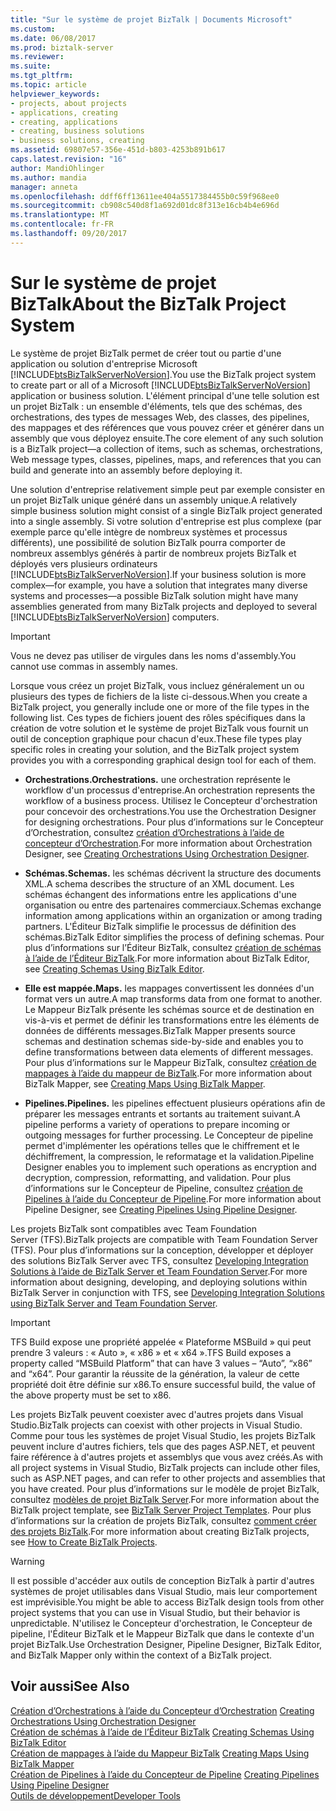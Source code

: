 ```yaml
---
title: "Sur le système de projet BizTalk | Documents Microsoft"
ms.custom: 
ms.date: 06/08/2017
ms.prod: biztalk-server
ms.reviewer: 
ms.suite: 
ms.tgt_pltfrm: 
ms.topic: article
helpviewer_keywords:
- projects, about projects
- applications, creating
- creating, applications
- creating, business solutions
- business solutions, creating
ms.assetid: 69807e57-356e-451d-b803-4253b891b617
caps.latest.revision: "16"
author: MandiOhlinger
ms.author: mandia
manager: anneta
ms.openlocfilehash: ddff6ff13611ee404a5517384455b0c59f968ee0
ms.sourcegitcommit: cb908c540d8f1a692d01dc8f313e16cb4b4e696d
ms.translationtype: MT
ms.contentlocale: fr-FR
ms.lasthandoff: 09/20/2017
---
```

# <a name="about-the-biztalk-project-system"></a><span data-ttu-id="78adb-102">Sur le système de projet BizTalk</span><span class="sxs-lookup"><span data-stu-id="78adb-102">About the BizTalk Project System</span></span>
<span data-ttu-id="78adb-103">Le système de projet BizTalk permet de créer tout ou partie d'une application ou solution d'entreprise Microsoft [!INCLUDE[btsBizTalkServerNoVersion](../includes/btsbiztalkservernoversion-md.md)].</span><span class="sxs-lookup"><span data-stu-id="78adb-103">You use the BizTalk project system to create part or all of a Microsoft [!INCLUDE[btsBizTalkServerNoVersion](../includes/btsbiztalkservernoversion-md.md)] application or business solution.</span></span> <span data-ttu-id="78adb-104">L'élément principal d'une telle solution est un projet BizTalk : un ensemble d'éléments, tels que des schémas, des orchestrations, des types de messages Web, des classes, des pipelines, des mappages et des références que vous pouvez créer et générer dans un assembly que vous déployez ensuite.</span><span class="sxs-lookup"><span data-stu-id="78adb-104">The core element of any such solution is a BizTalk project—a collection of items, such as schemas, orchestrations, Web message types, classes, pipelines, maps, and references that you can build and generate into an assembly before deploying it.</span></span>  
  
 <span data-ttu-id="78adb-105">Une solution d'entreprise relativement simple peut par exemple consister en un projet BizTalk unique généré dans un assembly unique.</span><span class="sxs-lookup"><span data-stu-id="78adb-105">A relatively simple business solution might consist of a single BizTalk project generated into a single assembly.</span></span> <span data-ttu-id="78adb-106">Si votre solution d'entreprise est plus complexe (par exemple parce qu'elle intègre de nombreux systèmes et processus différents), une possibilité de solution BizTalk pourra comporter de nombreux assemblys générés à partir de nombreux projets BizTalk et déployés vers plusieurs ordinateurs [!INCLUDE[btsBizTalkServerNoVersion](../includes/btsbiztalkservernoversion-md.md)].</span><span class="sxs-lookup"><span data-stu-id="78adb-106">If your business solution is more complex—for example, you have a solution that integrates many diverse systems and processes—a possible BizTalk solution might have many assemblies generated from many BizTalk projects and deployed to several [!INCLUDE[btsBizTalkServerNoVersion](../includes/btsbiztalkservernoversion-md.md)] computers.</span></span>  
  
> [!IMPORTANT]
>  <span data-ttu-id="78adb-107">Vous ne devez pas utiliser de virgules dans les noms d'assembly.</span><span class="sxs-lookup"><span data-stu-id="78adb-107">You cannot use commas in assembly names.</span></span>  
  
 <span data-ttu-id="78adb-108">Lorsque vous créez un projet BizTalk, vous incluez généralement un ou plusieurs des types de fichiers de la liste ci-dessous.</span><span class="sxs-lookup"><span data-stu-id="78adb-108">When you create a BizTalk project, you generally include one or more of the file types in the following list.</span></span> <span data-ttu-id="78adb-109">Ces types de fichiers jouent des rôles spécifiques dans la création de votre solution et le système de projet BizTalk vous fournit un outil de conception graphique pour chacun d'eux.</span><span class="sxs-lookup"><span data-stu-id="78adb-109">These file types play specific roles in creating your solution, and the BizTalk project system provides you with a corresponding graphical design tool for each of them.</span></span>  
  
-   <span data-ttu-id="78adb-110">**Orchestrations.**</span><span class="sxs-lookup"><span data-stu-id="78adb-110">**Orchestrations.**</span></span> <span data-ttu-id="78adb-111">une orchestration représente le workflow d'un processus d'entreprise.</span><span class="sxs-lookup"><span data-stu-id="78adb-111">An orchestration represents the workflow of a business process.</span></span> <span data-ttu-id="78adb-112">Utilisez le Concepteur d'orchestration pour concevoir des orchestrations.</span><span class="sxs-lookup"><span data-stu-id="78adb-112">You use the Orchestration Designer for designing orchestrations.</span></span> <span data-ttu-id="78adb-113">Pour plus d’informations sur le Concepteur d’Orchestration, consultez [création d’Orchestrations à l’aide de concepteur d’Orchestration](../core/creating-orchestrations-using-orchestration-designer.md).</span><span class="sxs-lookup"><span data-stu-id="78adb-113">For more information about Orchestration Designer, see [Creating Orchestrations Using Orchestration Designer](../core/creating-orchestrations-using-orchestration-designer.md).</span></span>  
  
-   <span data-ttu-id="78adb-114">**Schémas.**</span><span class="sxs-lookup"><span data-stu-id="78adb-114">**Schemas.**</span></span> <span data-ttu-id="78adb-115">les schémas décrivent la structure des documents XML.</span><span class="sxs-lookup"><span data-stu-id="78adb-115">A schema describes the structure of an XML document.</span></span> <span data-ttu-id="78adb-116">Les schémas échangent des informations entre les applications d'une organisation ou entre des partenaires commerciaux.</span><span class="sxs-lookup"><span data-stu-id="78adb-116">Schemas exchange information among applications within an organization or among trading partners.</span></span> <span data-ttu-id="78adb-117">L'Éditeur BizTalk simplifie le processus de définition des schémas.</span><span class="sxs-lookup"><span data-stu-id="78adb-117">BizTalk Editor simplifies the process of defining schemas.</span></span> <span data-ttu-id="78adb-118">Pour plus d’informations sur l’Éditeur BizTalk, consultez [création de schémas à l’aide de l’Éditeur BizTalk](../core/creating-schemas-using-biztalk-editor.md).</span><span class="sxs-lookup"><span data-stu-id="78adb-118">For more information about BizTalk Editor, see [Creating Schemas Using BizTalk Editor](../core/creating-schemas-using-biztalk-editor.md).</span></span>  
  
-   <span data-ttu-id="78adb-119">**Elle est mappée.**</span><span class="sxs-lookup"><span data-stu-id="78adb-119">**Maps.**</span></span> <span data-ttu-id="78adb-120">les mappages convertissent les données d'un format vers un autre.</span><span class="sxs-lookup"><span data-stu-id="78adb-120">A map transforms data from one format to another.</span></span> <span data-ttu-id="78adb-121">Le Mappeur BizTalk présente les schémas source et de destination en vis-à-vis et permet de définir les transformations entre les éléments de données de différents messages.</span><span class="sxs-lookup"><span data-stu-id="78adb-121">BizTalk Mapper presents source schemas and destination schemas side-by-side and enables you to define transformations between data elements of different messages.</span></span> <span data-ttu-id="78adb-122">Pour plus d’informations sur le Mappeur BizTalk, consultez [création de mappages à l’aide du mappeur de BizTalk](../core/creating-maps-using-biztalk-mapper.md).</span><span class="sxs-lookup"><span data-stu-id="78adb-122">For more information about BizTalk Mapper, see [Creating Maps Using BizTalk Mapper](../core/creating-maps-using-biztalk-mapper.md).</span></span>  
  
-   <span data-ttu-id="78adb-123">**Pipelines.**</span><span class="sxs-lookup"><span data-stu-id="78adb-123">**Pipelines.**</span></span> <span data-ttu-id="78adb-124">les pipelines effectuent plusieurs opérations afin de préparer les messages entrants et sortants au traitement suivant.</span><span class="sxs-lookup"><span data-stu-id="78adb-124">A pipeline performs a variety of operations to prepare incoming or outgoing messages for further processing.</span></span> <span data-ttu-id="78adb-125">Le Concepteur de pipeline permet d'implémenter les opérations telles que le chiffrement et le déchiffrement, la compression, le reformatage et la validation.</span><span class="sxs-lookup"><span data-stu-id="78adb-125">Pipeline Designer enables you to implement such operations as encryption and decryption, compression, reformatting, and validation.</span></span> <span data-ttu-id="78adb-126">Pour plus d’informations sur le Concepteur de Pipeline, consultez [création de Pipelines à l’aide du Concepteur de Pipeline](../core/creating-pipelines-using-pipeline-designer.md).</span><span class="sxs-lookup"><span data-stu-id="78adb-126">For more information about Pipeline Designer, see [Creating Pipelines Using Pipeline Designer](../core/creating-pipelines-using-pipeline-designer.md).</span></span>  
  
 <span data-ttu-id="78adb-127">Les projets BizTalk sont compatibles avec Team Foundation Server (TFS).</span><span class="sxs-lookup"><span data-stu-id="78adb-127">BizTalk projects are compatible with Team Foundation Server (TFS).</span></span> <span data-ttu-id="78adb-128">Pour plus d’informations sur la conception, développer et déployer des solutions BizTalk Server avec TFS, consultez [Developing Integration Solutions à l’aide de BizTalk Server et Team Foundation Server](http://www.microsoft.com/downloads/details.aspx?FamilyID=ed7bd0ee-1385-4041-8f2a-354594ee88f3&DisplayLang=en).</span><span class="sxs-lookup"><span data-stu-id="78adb-128">For more information about designing, developing, and deploying solutions within BizTalk Server in conjunction with TFS, see [Developing Integration Solutions using BizTalk Server and Team Foundation Server](http://www.microsoft.com/downloads/details.aspx?FamilyID=ed7bd0ee-1385-4041-8f2a-354594ee88f3&DisplayLang=en).</span></span>  
  
> [!IMPORTANT]
>  <span data-ttu-id="78adb-129">TFS Build expose une propriété appelée « Plateforme MSBuild » qui peut prendre 3 valeurs : « Auto », « x86 » et « x64 ».</span><span class="sxs-lookup"><span data-stu-id="78adb-129">TFS Build exposes a property called “MSBuild Platform” that can have 3 values – “Auto”, “x86” and “x64”.</span></span> <span data-ttu-id="78adb-130">Pour garantir la réussite de la génération, la valeur de cette propriété doit être définie sur x86.</span><span class="sxs-lookup"><span data-stu-id="78adb-130">To ensure successful build, the value of the above property must be set to x86.</span></span>  
  
 <span data-ttu-id="78adb-131">Les projets BizTalk peuvent coexister avec d'autres projets dans Visual Studio.</span><span class="sxs-lookup"><span data-stu-id="78adb-131">BizTalk projects can coexist with other projects in Visual Studio.</span></span> <span data-ttu-id="78adb-132">Comme pour tous les systèmes de projet Visual Studio, les projets BizTalk peuvent inclure d'autres fichiers, tels que des pages ASP.NET, et peuvent faire référence à d'autres projets et assemblys que vous avez créés.</span><span class="sxs-lookup"><span data-stu-id="78adb-132">As with all project systems in Visual Studio, BizTalk projects can include other files, such as ASP.NET pages, and can refer to other projects and assemblies that you have created.</span></span> <span data-ttu-id="78adb-133">Pour plus d’informations sur le modèle de projet BizTalk, consultez [modèles de projet BizTalk Server](../core/biztalk-server-project-templates.md).</span><span class="sxs-lookup"><span data-stu-id="78adb-133">For more information about the BizTalk project template, see [BizTalk Server Project Templates](../core/biztalk-server-project-templates.md).</span></span> <span data-ttu-id="78adb-134">Pour plus d’informations sur la création de projets BizTalk, consultez [comment créer des projets BizTalk](../core/how-to-create-biztalk-projects.md).</span><span class="sxs-lookup"><span data-stu-id="78adb-134">For more information about creating BizTalk projects, see [How to Create BizTalk Projects](../core/how-to-create-biztalk-projects.md).</span></span>  
  
> [!WARNING]
>  <span data-ttu-id="78adb-135">Il est possible d'accéder aux outils de conception BizTalk à partir d'autres systèmes de projet utilisables dans Visual Studio, mais leur comportement est imprévisible.</span><span class="sxs-lookup"><span data-stu-id="78adb-135">You might be able to access BizTalk design tools from other project systems that you can use in Visual Studio, but their behavior is unpredictable.</span></span> <span data-ttu-id="78adb-136">N'utilisez le Concepteur d'orchestration, le Concepteur de pipeline, l'Éditeur BizTalk et le Mappeur BizTalk que dans le contexte d'un projet BizTalk.</span><span class="sxs-lookup"><span data-stu-id="78adb-136">Use Orchestration Designer, Pipeline Designer, BizTalk Editor, and BizTalk Mapper only within the context of a BizTalk project.</span></span>  
  
## <a name="see-also"></a><span data-ttu-id="78adb-137">Voir aussi</span><span class="sxs-lookup"><span data-stu-id="78adb-137">See Also</span></span>  
 <span data-ttu-id="78adb-138">[Création d’Orchestrations à l’aide du Concepteur d’Orchestration](../core/creating-orchestrations-using-orchestration-designer.md) </span><span class="sxs-lookup"><span data-stu-id="78adb-138">[Creating Orchestrations Using Orchestration Designer](../core/creating-orchestrations-using-orchestration-designer.md) </span></span>  
 <span data-ttu-id="78adb-139">[Création de schémas à l’aide de l’Éditeur BizTalk](../core/creating-schemas-using-biztalk-editor.md) </span><span class="sxs-lookup"><span data-stu-id="78adb-139">[Creating Schemas Using BizTalk Editor](../core/creating-schemas-using-biztalk-editor.md) </span></span>  
 <span data-ttu-id="78adb-140">[Création de mappages à l’aide du Mappeur BizTalk](../core/creating-maps-using-biztalk-mapper.md) </span><span class="sxs-lookup"><span data-stu-id="78adb-140">[Creating Maps Using BizTalk Mapper](../core/creating-maps-using-biztalk-mapper.md) </span></span>  
 <span data-ttu-id="78adb-141">[Création de Pipelines à l’aide du Concepteur de Pipeline](../core/creating-pipelines-using-pipeline-designer.md) </span><span class="sxs-lookup"><span data-stu-id="78adb-141">[Creating Pipelines Using Pipeline Designer](../core/creating-pipelines-using-pipeline-designer.md) </span></span>  
 [<span data-ttu-id="78adb-142">Outils de développement</span><span class="sxs-lookup"><span data-stu-id="78adb-142">Developer Tools</span></span>](../core/developer-tools.md)
